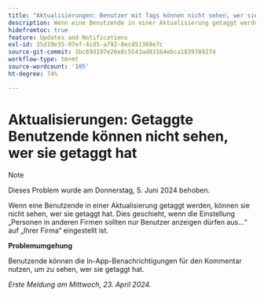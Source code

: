 ```yaml
---
title: "Aktualisierungen: Benutzer mit Tags können nicht sehen, wer sie mit Tags versehen hat"
description: Wenn eine Benutzende in einer Aktualisierung getaggt werden, können sie nicht sehen, wer sie getaggt hat. Dies tritt auf, wenn die Einstellung Personen in anderen Unternehmen sollten Benutzer nur von anzeigen.. auf Ihr Unternehmen festgelegt ist.
hidefromtoc: true
feature: Updates and Notifications
exl-id: 35d19e35-97ef-4cd5-a792-8ec451369e7c
source-git-commit: 1bc69d197e26e8c5543ad03164ebca1839789274
workflow-type: tm+mt
source-wordcount: '105'
ht-degree: 74%

---
```


# Aktualisierungen: Getaggte Benutzende können nicht sehen, wer sie getaggt hat

>[!NOTE]
>
>Dieses Problem wurde am Donnerstag, 5. Juni 2024 behoben.

Wenn eine Benutzende in einer Aktualisierung getaggt werden, können sie nicht sehen, wer sie getaggt hat. Dies geschieht, wenn die Einstellung „Personen in anderen Firmen sollten nur Benutzer anzeigen dürfen aus...“ auf „Ihrer Firma“ eingestellt ist.

**Problemumgehung**

Benutzende können die In-App-Benachrichtigungen für den Kommentar nutzen, um zu sehen, wer sie getaggt hat.

_Erste Meldung am Mittwoch, 23. April 2024._
